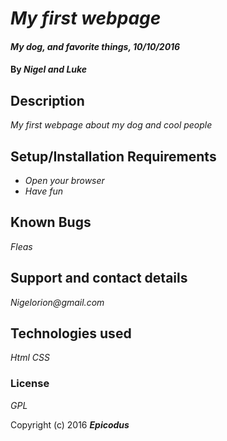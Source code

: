 # _My first webpage_

#### _My dog, and favorite things, 10/10/2016_

#### By _**Nigel and Luke**_

## Description

_My first webpage about my dog and cool people_

## Setup/Installation Requirements

* _Open your browser_
* _Have fun_


## Known Bugs

_Fleas_

## Support and contact details

_Nigelorion@gmail.com_

## Technologies used

_Html CSS_

### License

*GPL*

Copyright (c) 2016 **_Epicodus_**
